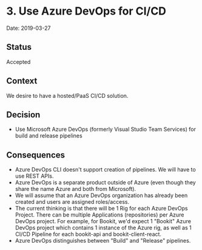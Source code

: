 # 3. Use Azure DevOps for CI/CD

Date: 2019-03-27

## Status

Accepted

## Context

We desire to have a hosted/PaaS CI/CD solution.

## Decision

* Use Microsoft Azure DevOps (formerly Visual Studio Team Services) for build and release pipelines

## Consequences

* Azure DevOps CLI doesn't support creation of pipelines.  We will have to use REST APIs.
* Azure DevOps is a separate product outside of Azure (even though they share the name Azure and both from Microsoft).
* We will assume that an Azure DevOps organization has already been created and users are assigned roles/access.
* The current thinking is that there will be 1 Rig for each Azure DevOps Project.  There can be multiple Applications (repositories) per Azure DevOps project.  For example, for Bookit, we'd expect 1 "Bookit" Azure DevOps project which contains 1 instance of the Azure rig, as well as 1 CI/CD Pipeline for each bookit-api and bookit-client-react.
* Azure DevOps distinguishes between "Build" and "Release" pipelines.